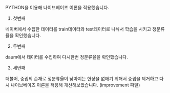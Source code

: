 PYTHON을 이용해 나이브베이즈 이론을 적용했습니다.

1. 첫번째

네이버에서 수집한 데이터를 train데이터와 test데이터로 나눠서 학습을 시키고 정분류율을 확인했습니다.

2. 두번째

daum에서 데이터를 수집하여 다시한번 정분류율을 확인했습니다.

3. 세번째

더불어, 중립의 존재로 정분류율이 낮아지는 현상을 없애기 위해서 중립을 제거하고 다시 나이브베이즈 이론을 적용해 개선해보았습니다. (improvement 파일)